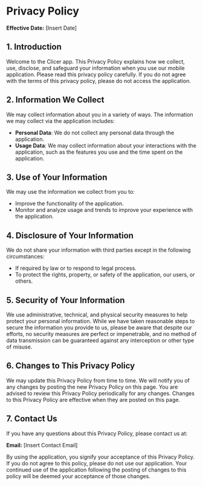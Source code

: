 # Privacy Policy

**Effective Date:** [Insert Date]

## 1. Introduction

Welcome to the Clicer app. This Privacy Policy explains how we collect, use, disclose, and safeguard your information when you use our mobile application. Please read this privacy policy carefully. If you do not agree with the terms of this privacy policy, please do not access the application.

## 2. Information We Collect

We may collect information about you in a variety of ways. The information we may collect via the application includes:

- **Personal Data**: We do not collect any personal data through the application.
- **Usage Data**: We may collect information about your interactions with the application, such as the features you use and the time spent on the application.

## 3. Use of Your Information

We may use the information we collect from you to:

- Improve the functionality of the application.
- Monitor and analyze usage and trends to improve your experience with the application.

## 4. Disclosure of Your Information

We do not share your information with third parties except in the following circumstances:

- If required by law or to respond to legal process.
- To protect the rights, property, or safety of the application, our users, or others.

## 5. Security of Your Information

We use administrative, technical, and physical security measures to help protect your personal information. While we have taken reasonable steps to secure the information you provide to us, please be aware that despite our efforts, no security measures are perfect or impenetrable, and no method of data transmission can be guaranteed against any interception or other type of misuse.

## 6. Changes to This Privacy Policy

We may update this Privacy Policy from time to time. We will notify you of any changes by posting the new Privacy Policy on this page. You are advised to review this Privacy Policy periodically for any changes. Changes to this Privacy Policy are effective when they are posted on this page.

## 7. Contact Us

If you have any questions about this Privacy Policy, please contact us at:

**Email:** [Insert Contact Email]

By using the application, you signify your acceptance of this Privacy Policy. If you do not agree to this policy, please do not use our application. Your continued use of the application following the posting of changes to this policy will be deemed your acceptance of those changes.